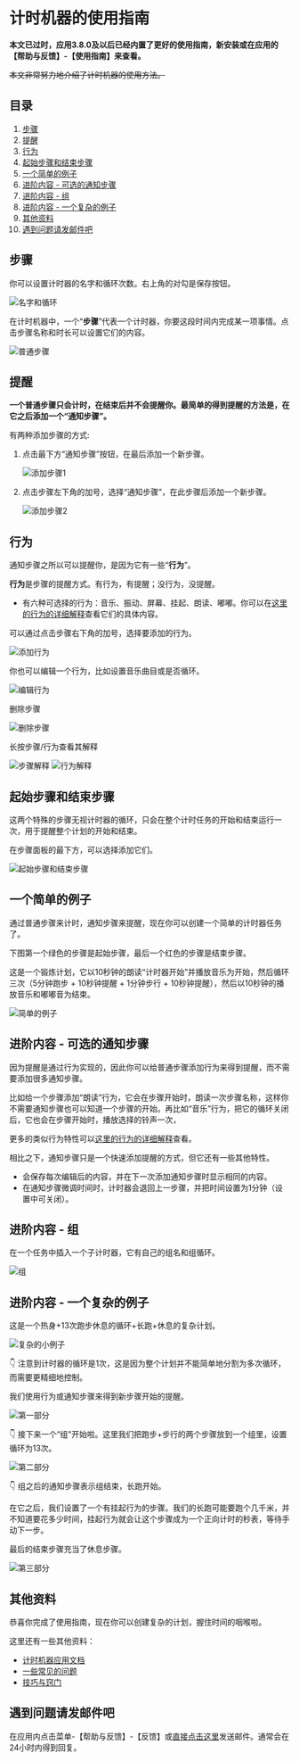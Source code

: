 # 计时机器的使用指南

**本文已过时，应用3.8.0及以后已经内置了更好的使用指南，新安装或在应用的【帮助与反馈】-【使用指南】来查看。**

~~本文非常努力地介绍了计时机器的使用方法。~~

## 目录

1. [步骤](#步骤)
1. [提醒](#提醒)
1. [行为](#行为)
1. [起始步骤和结束步骤](#起始步骤和结束步骤)
1. [一个简单的例子](#一个简单的例子)
1. [进阶内容 - 可选的通知步骤](#进阶内容---可选的通知步骤)
1. [进阶内容 - 组](#进阶内容---组)
1. [进阶内容 - 一个复杂的例子](#进阶内容---一个复杂的例子)
1. [其他资料](#其他资料)
1. [遇到问题请发邮件吧](#遇到问题请发邮件吧)

## 步骤

你可以设置计时器的名字和循环次数。右上角的对勾是保存按钮。

![名字和循环](instruction-manual/name-loop.webp)

在计时机器中，一个“**步骤**”代表一个计时器，你要这段时间内完成某一项事情。点击步骤名称和时长可以设置它们的内容。

![普通步骤](instruction-manual/normal-step.webp)

## 提醒

**一个普通步骤只会计时，在结束后并不会提醒你。最简单的得到提醒的方法是，在它之后添加一个“通知步骤”。**

有两种添加步骤的方式:

1. 点击最下方“通知步骤”按钮，在最后添加一个新步骤。

    ![添加步骤1](instruction-manual/add-step1.webp)

1. 点击步骤左下角的加号，选择“通知步骤”，在此步骤后添加一个新步骤。

    ![添加步骤2](instruction-manual/add-step2.webp)

## 行为

通知步骤之所以可以提醒你，是因为它有一些“**行为**”。

**行为**是步骤的提醒方式。有行为，有提醒；没行为，没提醒。

- 有六种可选择的行为：音乐、振动、屏幕、挂起、朗读、嘟嘟。你可以在[这里的行为的详细解释](docs.md#行为的详细解释)查看它们的具体内容。

可以通过点击步骤右下角的加号，选择要添加的行为。

![添加行为](instruction-manual/add-behavior.webp)

你也可以编辑一个行为，比如设置音乐曲目或是否循环。

![编辑行为](instruction-manual/edit-behavior.webp)

删除步骤

![删除步骤](instruction-manual/remove-step.webp)

长按步骤/行为查看其解释

![步骤解释](instruction-manual/tooltip1.webp)
![行为解释](instruction-manual/tooltip2.webp)

## 起始步骤和结束步骤

这两个特殊的步骤无视计时器的循环，只会在整个计时任务的开始和结束运行一次，用于提醒整个计划的开始和结束。

在步骤面板的最下方，可以选择添加它们。

![起始步骤和结束步骤](instruction-manual/add-steps.webp)

## 一个简单的例子

通过普通步骤来计时，通知步骤来提醒，现在你可以创建一个简单的计时器任务了。

下图第一个绿色的步骤是起始步骤，最后一个红色的步骤是结束步骤。

这是一个锻炼计划，它以10秒钟的朗读“计时器开始”并播放音乐为开始，然后循环三次（5分钟跑步 + 10秒钟提醒 + 1分钟步行 + 10秒钟提醒），然后以10秒钟的播放音乐和嘟嘟音为结束。

![简单的例子](instruction-manual/simple-timer.webp)

## 进阶内容 - 可选的通知步骤

因为提醒是通过行为实现的，因此你可以给普通步骤添加行为来得到提醒，而不需要添加很多通知步骤。

比如给一个步骤添加“朗读”行为，它会在步骤开始时，朗读一次步骤名称，这样你不需要通知步骤也可以知道一个步骤的开始。再比如“音乐”行为，把它的循环关闭后，它也会在步骤开始时，播放选择的铃声一次，

更多的类似行为特性可以[这里的行为的详细解释](docs.md#行为的详细解释)查看。

相比之下，通知步骤只是一个快速添加提醒的方式，但它还有一些其他特性。

- 会保存每次编辑后的内容，并在下一次添加通知步骤时显示相同的内容。
- 在通知步骤微调时间时，计时器会退回上一步骤，并把时间设置为1分钟（设置中可关闭）。

## 进阶内容 - 组

在一个任务中插入一个子计时器，它有自己的组名和组循环。

![组](instruction-manual/simple-group.webp)

## 进阶内容 - 一个复杂的例子

这是一个热身+13次跑步休息的循环+长跑+休息的复杂计划。

![复杂的小例子](instruction-manual/complex-timer.webp)

👇 注意到计时器的循环是1次，这是因为整个计划并不能简单地分割为多次循环，而需要更精细地控制。

我们使用行为或通知步骤来得到新步骤开始的提醒。

![第一部分](instruction-manual/complex-timer1.webp)

👇 接下来一个“组"开始啦。这里我们把跑步+步行的两个步骤放到一个组里，设置循环为13次。

![第二部分](instruction-manual/complex-timer2.webp)

👇 组之后的通知步骤表示组结束，长跑开始。

在它之后，我们设置了一个有挂起行为的步骤。我们的长跑可能要跑个几千米，并不知道要花多少时间，挂起行为就会让这个步骤成为一个正向计时的秒表，等待手动下一步。

最后的结束步骤充当了休息步骤。

![第三部分](instruction-manual/complex-timer3.webp)

## 其他资料

恭喜你完成了使用指南，现在你可以创建复杂的计划，握住时间的咽喉啦。

这里还有一些其他资料：

- [计时机器应用文档](docs.md)
- [一些常见的问题](qa.md)
- [技巧与窍门](tips-and-tricks.md)

## 遇到问题请发邮件吧

在应用内点击菜单-【帮助与反馈】-【反馈】或[直接点击这里](mailto:ligrsidfd@gmail.com)发送邮件。通常会在24小时内得到回复。
